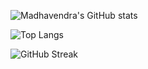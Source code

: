 ![Madhavendra's GitHub stats](https://github-readme-stats.vercel.app/api?username=Madhavendra-Naruka&show_icons=true&theme=radical)

![Top Langs](https://github-readme-stats.vercel.app/api/top-langs/?username=Madhavendra-Naruka&layout=compact)

![GitHub Streak](https://github-readme-streak-stats.herokuapp.com/?user=Madhavendra-Naruka)
